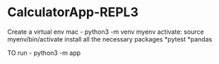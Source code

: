 # CalculatorApp-REPL3

Create a virtual env mac - python3 -m venv myenv 
activate: source myenv/bin/activate 
install all the necessary packages 
*pytest
*pandas

TO run - python3 -m app
